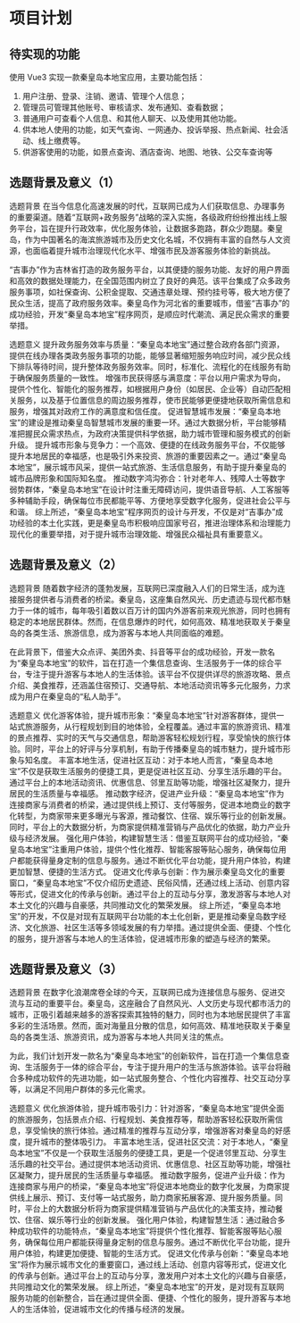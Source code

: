 # 项目计划

## 待实现的功能

使用 Vue3 实现一款秦皇岛本地宝应用，主要功能包括：

1. 用户注册、登录、注销、邀请、管理个人信息；
2. 管理员可管理其他账号、审核请求、发布通知、查看数据；
3. 普通用户可查看个人信息、和其他人聊天、以及使用其他功能。
4. 供本地人使用的功能，如天气查询、一网通办、投诉举报、热点新闻、社会活动、线上缴费等。
5. 供游客使用的功能，如景点查询、酒店查询、地图、地铁、公交车查询等

## 选题背景及意义（1）

选题背景
在当今信息化高速发展的时代，互联网已成为人们获取信息、办理事务的重要渠道。随着“互联网+政务服务”战略的深入实施，各级政府纷纷推出线上服务平台，旨在提升行政效率，优化服务体验，让数据多跑路，群众少跑腿。秦皇岛，作为中国著名的海滨旅游城市及历史文化名城，不仅拥有丰富的自然与人文资源，也面临着提升城市治理现代化水平、增强市民及游客服务体验的新挑战。

“吉事办”作为吉林省打造的政务服务平台，以其便捷的服务功能、友好的用户界面和高效的数据处理能力，在全国范围内树立了良好的典范。该平台集成了众多政务服务事项，如社保查询、公积金提取、交通违章处理、预约挂号等，极大地方便了民众生活，提高了政府服务效率。秦皇岛作为河北省的重要城市，借鉴“吉事办”的成功经验，开发“秦皇岛本地宝”程序网页，是顺应时代潮流、满足民众需求的重要举措。

选题意义
提升政务服务效率与质量：“秦皇岛本地宝”通过整合政府各部门资源，提供在线办理各类政务服务事项的功能，能够显著缩短服务响应时间，减少民众线下排队等待时间，提升整体政务服务效率。同时，标准化、流程化的在线服务有助于确保服务质量的一致性。
增强市民获得感与满意度：平台以用户需求为导向，提供个性化、智能化的服务推荐，如根据用户身份（如居民、企业等）自动匹配相关服务，以及基于位置信息的周边服务推荐，使市民能够更便捷地获取所需信息和服务，增强其对政府工作的满意度和信任度。
促进智慧城市发展：“秦皇岛本地宝”的建设是推动秦皇岛智慧城市发展的重要一环。通过大数据分析，平台能够精准把握民众需求热点，为政府决策提供科学依据，助力城市管理和服务模式的创新升级。
提升城市形象与竞争力：一个高效、便捷的在线政务服务平台，不仅能够提升本地居民的幸福感，也是吸引外来投资、旅游的重要因素之一。通过“秦皇岛本地宝”，展示城市风采，提供一站式旅游、生活信息服务，有助于提升秦皇岛的城市品牌形象和国际知名度。
推动数字鸿沟弥合：针对老年人、残障人士等数字弱势群体，“秦皇岛本地宝”在设计时注重无障碍访问，提供语音导航、人工客服等多种辅助手段，确保每位市民都能平等、方便地享受数字化服务，促进社会公平与和谐。
综上所述，“秦皇岛本地宝”程序网页的设计与开发，不仅是对“吉事办”成功经验的本土化实践，更是秦皇岛市积极响应国家号召，推进治理体系和治理能力现代化的重要举措，对于提升城市治理效能、增强民众福祉具有重要意义。

## 选题背景及意义（2）

选题背景
随着数字经济的蓬勃发展，互联网已深度融入人们的日常生活，成为连接服务提供者与消费者的桥梁。秦皇岛，这座集自然风光、历史遗迹与现代都市魅力于一体的城市，每年吸引着数以百万计的国内外游客前来观光旅游，同时也拥有稳定的本地居民群体。然而，在信息爆炸的时代，如何高效、精准地获取关于秦皇岛的各类生活、旅游信息，成为游客与本地人共同面临的难题。

在此背景下，借鉴大众点评、美团外卖、抖音等平台的成功经验，开发一款名为“秦皇岛本地宝”的软件，旨在打造一个集信息查询、生活服务于一体的综合平台，专注于提升游客与本地人的生活体验。该平台不仅提供详尽的旅游攻略、景点介绍、美食推荐，还涵盖住宿预订、交通导航、本地活动资讯等多元化服务，力求成为用户在秦皇岛的“私人助手”。

选题意义
优化游客体验，提升城市形象：“秦皇岛本地宝”针对游客群体，提供一站式旅游服务，从行程规划到目的地体验，全程覆盖。通过丰富的旅游资讯、精准的景点推荐、实时的天气与交通信息，帮助游客轻松规划行程，享受愉快的旅行体验。同时，平台上的好评与分享机制，有助于传播秦皇岛的城市魅力，提升城市形象与知名度。
丰富本地生活，促进社区互动：对于本地人而言，“秦皇岛本地宝”不仅是获取生活服务的便捷工具，更是促进社区互动、分享生活乐趣的平台。通过平台上的本地活动资讯、优惠信息、邻里互助等功能，增强社区凝聚力，提升居民的生活质量与幸福感。
推动数字经济，促进产业升级：“秦皇岛本地宝”作为连接商家与消费者的桥梁，通过提供线上预订、支付等服务，促进本地商业的数字化转型，为商家带来更多曝光与客源，推动餐饮、住宿、娱乐等行业的创新发展。同时，平台上的大数据分析，为商家提供精准营销与产品优化的依据，助力产业升级与经济发展。
强化用户体验，构建智慧生活：借鉴互联网平台的成功经验，“秦皇岛本地宝”注重用户体验，提供个性化推荐、智能客服等贴心服务，确保每位用户都能获得量身定制的信息与服务。通过不断优化平台功能，提升用户体验，构建更加智慧、便捷的生活方式。
促进文化传承与创新：作为展示秦皇岛文化的重要窗口，“秦皇岛本地宝”不仅介绍历史遗迹、民俗风情，还通过线上活动、创意内容等形式，促进文化的传承与创新。通过平台上的互动与分享，激发游客与本地人对本土文化的兴趣与自豪感，共同推动文化的繁荣发展。
综上所述，“秦皇岛本地宝”的开发，不仅是对现有互联网平台功能的本土化创新，更是推动秦皇岛数字经济、文化旅游、社区生活等多领域发展的有力举措。通过提供全面、便捷、个性化的服务，提升游客与本地人的生活体验，促进城市形象的塑造与经济的繁荣。

## 选题背景及意义（3）

选题背景
在数字化浪潮席卷全球的今天，互联网已成为连接信息与服务、促进交流与互动的重要平台。秦皇岛，这座融合了自然风光、人文历史与现代都市活力的城市，正吸引着越来越多的游客探索其独特的魅力，同时也为本地居民提供了丰富多彩的生活场景。然而，面对海量且分散的信息，如何高效、精准地获取关于秦皇岛的各类生活、旅游资讯，成为游客与本地人共同关注的焦点。

为此，我们计划开发一款名为“秦皇岛本地宝”的创新软件，旨在打造一个集信息查询、生活服务于一体的综合平台，专注于提升用户的生活与旅游体验。该平台将融合多种成功软件的先进功能，如一站式服务整合、个性化内容推荐、社交互动分享等，以满足不同用户群体的多元化需求。

选题意义
优化旅游体验，提升城市吸引力：针对游客，“秦皇岛本地宝”提供全面的旅游服务，包括景点介绍、行程规划、美食推荐等，帮助游客轻松获取所需信息，享受愉快的旅行体验。通过精准的推荐与互动分享，增强游客对秦皇岛的好感度，提升城市的整体吸引力。
丰富本地生活，促进社区交流：对于本地人，“秦皇岛本地宝”不仅是一个获取生活服务的便捷工具，更是一个促进邻里互动、分享生活乐趣的社交平台。通过提供本地活动资讯、优惠信息、社区互助等功能，增强社区凝聚力，提升居民的生活质量与幸福感。
推动数字服务，促进产业升级：作为连接商家与用户的桥梁，“秦皇岛本地宝”将促进本地商业的数字化发展，为商家提供线上展示、预订、支付等一站式服务，助力商家拓展客源、提升服务质量。同时，平台上的大数据分析将为商家提供精准营销与产品优化的决策支持，推动餐饮、住宿、娱乐等行业的创新发展。
强化用户体验，构建智慧生活：通过融合多种成功软件的功能特点，“秦皇岛本地宝”将提供个性化推荐、智能客服等贴心服务，确保每位用户都能获得量身定制的信息与服务。通过不断优化平台功能，提升用户体验，构建更加便捷、智能的生活方式。
促进文化传承与创新：“秦皇岛本地宝”将作为展示城市文化的重要窗口，通过线上活动、创意内容等形式，促进文化的传承与创新。通过平台上的互动与分享，激发用户对本土文化的兴趣与自豪感，共同推动文化的繁荣发展。
综上所述，“秦皇岛本地宝”的开发，是对现有互联网服务功能的创新整合，旨在通过提供全面、便捷、个性化的服务，提升游客与本地人的生活体验，促进城市文化的传播与经济的发展。
